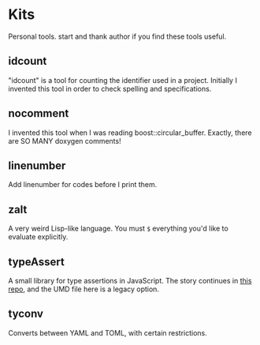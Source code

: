# Kits
Personal tools. start and thank author if you find these tools useful.

## idcount
"idcount" is a tool for counting the identifier used in a project. Initially I invented this tool in order to check spelling and specifications.

## nocomment
I invented this tool when I was reading boost::circular_buffer. Exactly, there are SO MANY doxygen comments!

## linenumber
Add linenumber for codes before I print them.

## zalt
A very weird Lisp-like language. You must `$` everything you'd like to evaluate explicitly.

## typeAssert
A small library for type assertions in JavaScript. The story continues in [this repo](https://github.com/ICEYSELF/TypeAssert), and the UMD file here is a legacy option.

## tyconv
Converts between YAML and TOML, with certain restrictions.
